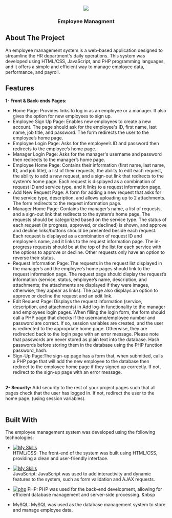 <!-- PROJECT LOGO -->
<br />
<div align="center">
  <img src=https://user-images.githubusercontent.com/98308845/230165831-efe7294c-a4fc-4cec-8297-58839a791e76.png>

  <h3 align="center">Employee Managment </h3>
</div>

<!-- introduction -->
## About The Project
An employee management system is a web-based application designed to streamline the HR department's daily operations. 
This system was developed using HTML/CSS, JavaScript, and PHP programming languages, and it offers a simple and efficient way to manage employee data, performance, and payroll.
<!-- Features -->
## Features

<strong> 1- Front & Back-ends Pages: </strong> <br>
<ul>
<li>Home Page: Provides links to log in as an employee or a manager. It also gives the option for new employees to sign up.</li>
<li>Employee Sign Up Page: Enables new employees to create a new account. The page should ask for the employee's ID, first name, last name, job title, and password. The form redirects the user to the employee’s home page.</li>
<li>Employee Login Page: Asks for the employee’s ID and password then redirects to the employee’s home page.</li>
<li>Manager Login Page: Asks for the manager's username and password then redirects to the manager’s home page.</li>
<li>Employee Home Page: Contains their information (first name, last name, ID, and job title), a list of their requests, the ability to edit each request, the ability to add a new request, and a sign-out link that redirects to the system’s home page. Each request is displayed as a combination of request ID and service type, and it links to a request information page.</li>
<li>Add New Request Page: A form for adding a new request that asks for the service type, description, and allows uploading up to 2 attachments. The form redirects to the request information page.</li>
<li>Manager Home Page: Contains the manager’s name, a list of requests, and a sign-out link that redirects to the system’s home page. The requests should be categorized based on the service type. The status of each request (in progress, approved, or declined) is shown, and approve and decline links/buttons should be presented beside each request. Each request is displayed as a combination of request ID and employee’s name, and it links to the request information page. The in-progress requests should be at the top of the list for each service with the options to approve or decline. Other requests only have an option to reverse their status.</li>
<li>Request Information Page: The requests in the request list displayed in the manager’s and the employee’s home pages should link to the request information page. The request page should display the request’s information (service, status, employee’s name, description, and attachments; the attachments are displayed if they were images, otherwise, they appear as links). The page also displays an option to approve or decline the request and an edit link.</li>
<li>Edit Request Page: Displays the request information (service, description, and attachments) in Add log-in functionality to the manager and employees login pages. When filling the login form, the form should call a PHP page that checks if the username/employee number and password are correct. If so, session variables are created, and the user is redirected to the appropriate home page. Otherwise, they are redirected back to the login page with an error message. Please note that passwords are never stored as plain text into the database. Hash passwords before storing them in the database using the PHP function password_hash.</li>
<li>Sign-Up Page:The sign-up page has a form that, when submitted, calls a PHP page that will add the new employee to the database then redirect to the employee home page if they signed up correctly. If not, redirect to the sign-up page with an error message.</li> <br>
</ul>
<strong> 2- Security: </strong>
Add security to the rest of your project pages such that all pages check that the user has logged in. If not, redirect the user to the home page. (using session variables).<br><br>


<!-- technology -->
## Built With
The employee management system was developed using the following technologies:

 * [![My Skills](https://skills.thijs.gg/icons?i=bootstrap,html,css)](https://skills.thijs.gg)
 <br> HTML/CSS: The front-end of the system was built using HTML/CSS, providing a clean and user-friendly interface.

* [![My Skills](https://skills.thijs.gg/icons?i=js,jquery)](https://skills.thijs.gg)
<br> JavaScript: JavaScript was used to add interactivity and dynamic features to the system, such as form validation and AJAX requests.

* [![php][php.com]][php-url]  PHP: PHP was used for the back-end development, allowing for efficient database management and server-side processing.
&nbsp<li>MySQL: MySQL was used as the database management system to store and manage employee data.</li>

[php.com]: https://www.php.net/images/logos/php-power-micro.png 
[php-url]:https://php.net
